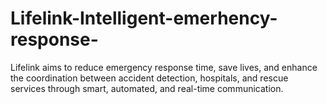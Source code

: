 # Lifelink-Intelligent-emerhency-response-
Lifelink aims to reduce emergency response time, save lives, and enhance the coordination between accident detection, hospitals, and rescue services through smart, automated, and real-time communication. 
